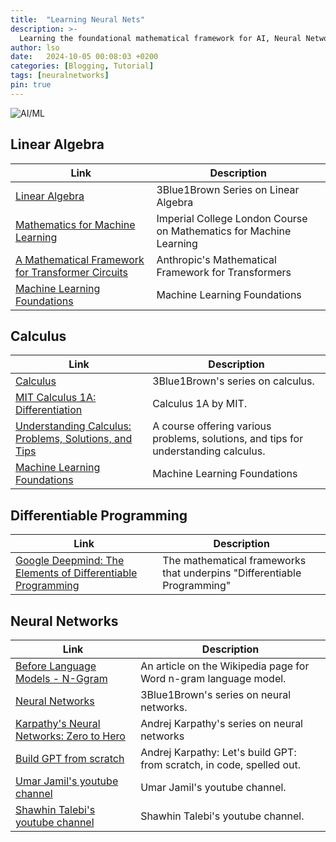 ```yaml
---
title:  "Learning Neural Nets"
description: >-
  Learning the foundational mathematical framework for AI, Neural Networks, ML and DL.
author: lso
date:   2024-10-05 00:08:03 +0200
categories: [Blogging, Tutorial]
tags: [neuralnetworks]
pin: true
---
```


![AI/ML](../../assets/images/ai-ml-basis.png)

## Linear Algebra

| Link | Description |
|------|-------------|
| [Linear Algebra](https://www.youtube.com/watch?v=fNk_zzaMoSs&list=PLZHQObOWTQDPD3MizzM2xVFitgF8hE_ab) | 3Blue1Brown Series on Linear Algebra |
| [Mathematics for Machine Learning](https://www.youtube.com/watch?v=0z6AhrOSrRs) | Imperial College London Course on  Mathematics for Machine Learning |
| [A Mathematical Framework for Transformer Circuits](https://transformer-circuits.pub/2021/framework/index.html) | Anthropic's Mathematical Framework for Transformers |
| [Machine Learning Foundations](https://github.com/jonkrohn/ML-foundations/tree/master) | Machine Learning Foundations |

## Calculus

| Link                                                                                      | Description                                      |
|-------------------------------------------------------------------------------------------|--------------------------------------------------|
| [Calculus](https://www.youtube.com/watch?v=WUvTyaaNkzM&list=PLZHQObOWTQDMsr9K-rj53DwVRMYO3t5Yr)                             | 3Blue1Brown's series on calculus.    |
| [MIT Calculus 1A: Differentiation](https://openlearninglibrary.mit.edu/courses/course-v1:MITx+18.01.1x+2T2019/course/)       | Calculus 1A by MIT. |
| [Understanding Calculus: Problems, Solutions, and Tips](https://www.thegreatcourses.com/courses/understanding-calculus-problems-solutions-and-tips) | A course offering various problems, solutions, and tips for understanding calculus.   |
| [Machine Learning Foundations](https://github.com/jonkrohn/ML-foundations/tree/master) | Machine Learning Foundations |

## Differentiable Programming

| Link                                                                                      | Description                                      |
|-------------------------------------------------------------------------------------------|--------------------------------------------------|
| [Google Deepmind: The Elements of Differentiable Programming](https://arxiv.org/pdf/2403.14606) | The mathematical frameworks that underpins "Differentiable Programming"     |



## Neural Networks

| Link                                                                                                      | Description                                              |
|-----------------------------------------------------------------------------------------------------------|----------------------------------------------------------|
| [Before Language Models - N-Ggram](https://en.wikipedia.org/wiki/Word_n-gram_language_model)               | An article on the Wikipedia page for Word n-gram language model. |
| [Neural Networks](https://www.youtube.com/playlist?list=PLZHQObOWTQDNU6R1_67000Dx_ZCJB-3pi)                | 3Blue1Brown's series on neural networks.         |
| [Karpathy's Neural Networks: Zero to Hero](https://github.com/karpathy/nn-zero-to-hero)                    | Andrej Karpathy's series on neural networks |
| [Build GPT from scratch](https://www.youtube.com/watch?v=kCc8FmEb1nY)                                      | Andrej Karpathy: Let's build GPT: from scratch, in code, spelled out.   |
| [Umar Jamil's youtube channel](https://www.youtube.com/@umarjamilai)                                      | Umar Jamil's youtube channel.   |
| [Shawhin Talebi's youtube channel](https://www.youtube.com/@ShawhinTalebi) | Shawhin Talebi's youtube channel. |
